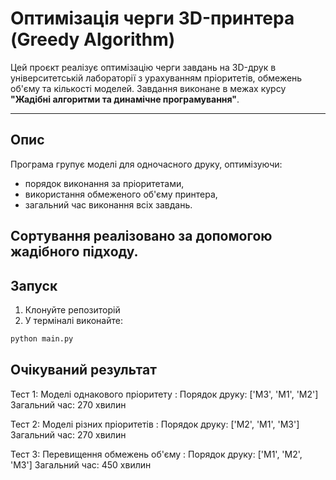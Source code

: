 # Оптимізація черги 3D-принтера (Greedy Algorithm)

Цей проєкт реалізує оптимізацію черги завдань на 3D-друк в університетській лабораторії з урахуванням пріоритетів, обмежень об'єму та кількості моделей. Завдання виконане в межах курсу **"Жадібні алгоритми та динамічне програмування"**.

---

## Опис

Програма групує моделі для одночасного друку, оптимізуючи:

- порядок виконання за пріоритетами,
- використання обмеженого об'єму принтера,
- загальний час виконання всіх завдань.

Сортування реалізовано за допомогою жадібного підходу.
---

##  Запуск

1. Клонуйте репозиторій 
2. У терміналі виконайте:

```bash
python main.py
```

##  Очікуваний результат

Тест 1: Моделі однакового пріоритету :
Порядок друку: ['M3', 'M1', 'M2']
Загальний час: 270 хвилин

Тест 2: Моделі різних пріоритетів :
Порядок друку: ['M2', 'M1', 'M3']
Загальний час: 270 хвилин

Тест 3: Перевищення обмежень об'єму :
Порядок друку: ['M1', 'M2', 'M3']
Загальний час: 450 хвилин


